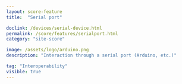 ```yaml
---
layout: score-feature
title:  "Serial port"

doclink: /devices/serial-device.html
permalink: /score/features/serialport.html
category: "site-score"

image: /assets/logo/arduino.png
description: "Interaction through a serial port (Arduino, etc.)"

tag: "Interoperability"
visible: true
---
```



